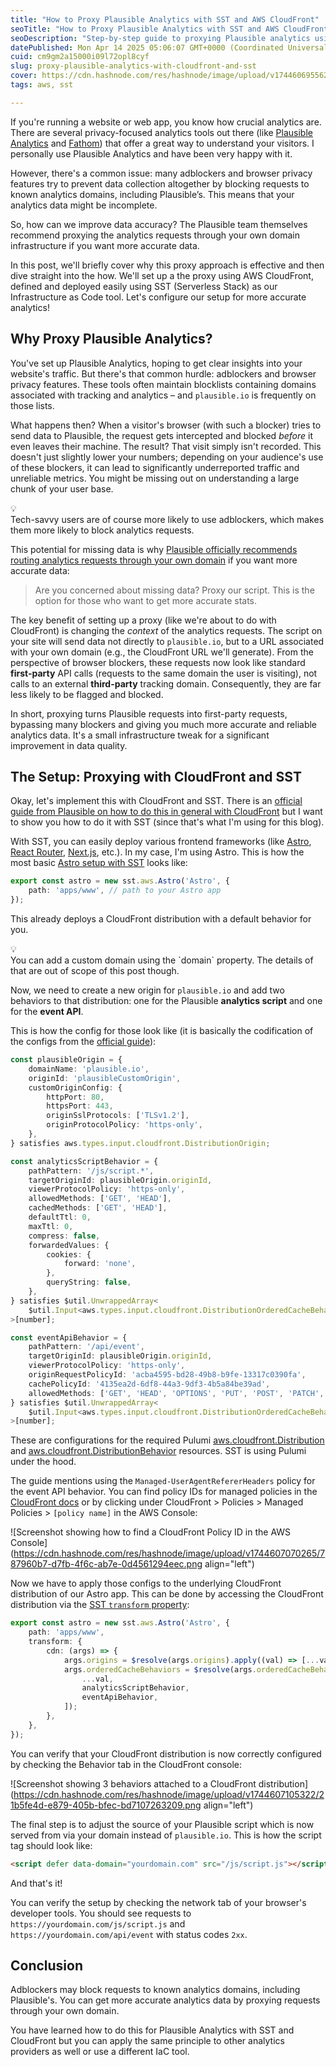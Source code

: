 ```yaml
---
title: "How to Proxy Plausible Analytics with SST and AWS CloudFront"
seoTitle: "How to Proxy Plausible Analytics with SST and AWS CloudFront"
seoDescription: "Step-by-step guide to proxying Plausible analytics using SST and AWS CloudFront. Improve data accuracy by avoiding adblocker interference."
datePublished: Mon Apr 14 2025 05:06:07 GMT+0000 (Coordinated Universal Time)
cuid: cm9gm2a15000i09l72opl8cyf
slug: proxy-plausible-analytics-with-cloudfront-and-sst
cover: https://cdn.hashnode.com/res/hashnode/image/upload/v1744606955622/ada4fb62-9d3b-4f62-9825-2ba2ffa8b8f9.png
tags: aws, sst

---
```


If you're running a website or web app, you know how crucial analytics are. There are several privacy-focused analytics tools out there (like [Plausible Analytics](https://plausible.io/) and [Fathom](https://usefathom.com/)) that offer a great way to understand your visitors. I personally use Plausible Analytics and have been very happy with it.

However, there's a common issue: many adblockers and browser privacy features try to prevent data collection altogether by blocking requests to known analytics domains, including Plausible’s. This means that your analytics data might be incomplete.

So, how can we improve data accuracy? The Plausible team themselves recommend proxying the analytics requests through your own domain infrastructure if you want more accurate data.

In this post, we'll briefly cover why this proxy approach is effective and then dive straight into the how. We'll set up a the proxy using AWS CloudFront, defined and deployed easily using SST (Serverless Stack) as our Infrastructure as Code tool. Let's configure our setup for more accurate analytics!

## Why Proxy Plausible Analytics?

You've set up Plausible Analytics, hoping to get clear insights into your website's traffic. But there's that common hurdle: adblockers and browser privacy features. These tools often maintain blocklists containing domains associated with tracking and analytics – and `plausible.io` is frequently on those lists.

What happens then? When a visitor's browser (with such a blocker) tries to send data to Plausible, the request gets intercepted and blocked *before* it even leaves their machine. The result? That visit simply isn't recorded. This doesn't just slightly lower your numbers; depending on your audience's use of these blockers, it can lead to significantly underreported traffic and unreliable metrics. You might be missing out on understanding a large chunk of your user base.

<div data-node-type="callout">
<div data-node-type="callout-emoji">💡</div>
<div data-node-type="callout-text">Tech-savvy users are of course more likely to use adblockers, which makes them more likely to block analytics requests.</div>
</div>

This potential for missing data is why [Plausible officially recommends routing analytics requests through your own domain](https://plausible.io/docs/proxy/introduction#are-you-concerned-about-missing-data) if you want more accurate data:

> Are you concerned about missing data? Proxy our script. This is the option for those who want to get more accurate stats.

The key benefit of setting up a proxy (like we're about to do with CloudFront) is changing the *context* of the analytics requests. The script on your site will send data not directly to `plausible.io`, but to a URL associated with your own domain (e.g., the CloudFront URL we'll generate). From the perspective of browser blockers, these requests now look like standard **first-party** API calls (requests to the same domain the user is visiting), not calls to an external **third-party** tracking domain. Consequently, they are far less likely to be flagged and blocked.

In short, proxying turns Plausible requests into first-party requests, bypassing many blockers and giving you much more accurate and reliable analytics data. It's a small infrastructure tweak for a significant improvement in data quality.

## The Setup: Proxying with CloudFront and SST

Okay, let's implement this with CloudFront and SST. There is an [official guide from Plausible on how to do this in general with CloudFront](https://plausible.io/docs/proxy/guides/cloudfront) but I want to show you how to do it with SST (since that's what I'm using for this blog).

With SST, you can easily deploy various frontend frameworks (like [Astro](https://astro.build/), [React Router](https://reactrouter.com/), [Next.js](https://nextjs.org/), etc.). In my case, I'm using Astro. This is how the most basic [Astro setup with SST](https://sst.dev/docs/component/aws/astro) looks like:

```ts
export const astro = new sst.aws.Astro('Astro', {
	path: 'apps/www', // path to your Astro app
});
```

This already deploys a CloudFront distribution with a default behavior for you.

<div data-node-type="callout">
<div data-node-type="callout-emoji">💡</div>
<div data-node-type="callout-text">You can add a custom domain using the `domain` property. The details of that are out of scope of this post though.</div>
</div>

Now, we need to create a new origin for `plausible.io` and add two behaviors to that distribution: one for the Plausible **analytics script** and one for the **event API**.

This is how the config for those look like (it is basically the codification of the configs from the [official guide](https://plausible.io/docs/proxy/guides/cloudfront)):

```ts
const plausibleOrigin = {
	domainName: 'plausible.io',
	originId: 'plausibleCustomOrigin',
	customOriginConfig: {
		httpPort: 80,
		httpsPort: 443,
		originSslProtocols: ['TLSv1.2'],
		originProtocolPolicy: 'https-only',
	},
} satisfies aws.types.input.cloudfront.DistributionOrigin;

const analyticsScriptBehavior = {
	pathPattern: '/js/script.*',
	targetOriginId: plausibleOrigin.originId,
	viewerProtocolPolicy: 'https-only',
	allowedMethods: ['GET', 'HEAD'],
	cachedMethods: ['GET', 'HEAD'],
	defaultTtl: 0,
	maxTtl: 0,
	compress: false,
	forwardedValues: {
		cookies: {
			forward: 'none',
		},
		queryString: false,
	},
} satisfies $util.UnwrappedArray<
	$util.Input<aws.types.input.cloudfront.DistributionOrderedCacheBehavior>
>[number];

const eventApiBehavior = {
	pathPattern: '/api/event',
	targetOriginId: plausibleOrigin.originId,
	viewerProtocolPolicy: 'https-only',
	originRequestPolicyId: 'acba4595-bd28-49b8-b9fe-13317c0390fa',
	cachePolicyId: '4135ea2d-6df8-44a3-9df3-4b5a84be39ad',
	allowedMethods: ['GET', 'HEAD', 'OPTIONS', 'PUT', 'POST', 'PATCH', 'DELETE'],
} satisfies $util.UnwrappedArray<
	$util.Input<aws.types.input.cloudfront.DistributionOrderedCacheBehavior>
>[number];
```

These are configurations for the required Pulumi [aws.cloudfront.Distribution](https://www.pulumi.com/registry/packages/aws/api-docs/cloudfront/distribution/#aws-cloudfront-distribution) and [aws.cloudfront.DistributionBehavior](https://www.pulumi.com/registry/packages/aws/api-docs/cloudfront/distribution/#distributionorderedcachebehavior) resources. SST is using Pulumi under the hood.

The guide mentions using the `Managed-UserAgentRefererHeaders` policy for the event API behavior. You can find policy IDs for managed policies in the [CloudFront docs](https://docs.aws.amazon.com/AmazonCloudFront/latest/DeveloperGuide/using-managed-cache-policies.html#managed-cache-policy-caching-disabled) or by clicking under CloudFront &gt; Policies &gt; Managed Policies &gt; `[policy name]` in the AWS Console:

![Screenshot showing how to find a CloudFront Policy ID in the AWS Console](https://cdn.hashnode.com/res/hashnode/image/upload/v1744607070265/787960b7-d7fb-4f6c-ab7e-0d4561294eec.png align="left")

Now we have to apply those configs to the underlying CloudFront distribution of our Astro app. This can be done by accessing the CloudFront distribution via the [SST `transform` property](https://sst.dev/docs/components/#transform):

```ts
export const astro = new sst.aws.Astro('Astro', {
	path: 'apps/www',
	transform: {
		cdn: (args) => {
			args.origins = $resolve(args.origins).apply((val) => [...val, plausibleOrigin]);
			args.orderedCacheBehaviors = $resolve(args.orderedCacheBehaviors || []).apply((val) => [
				...val,
				analyticsScriptBehavior,
				eventApiBehavior,
			]);
		},
	},
});
```

You can verify that your CloudFront distribution is now correctly configured by checking the Behavior tab in the CloudFront console:

![Screenshot showing 3 behaviors attached to a CloudFront distribution](https://cdn.hashnode.com/res/hashnode/image/upload/v1744607105322/21b5fe4d-e879-405b-bfec-bd7107263209.png align="left")

The final step is to adjust the source of your Plausible script which is now served from via your domain instead of `plausible.io`. This is how the script tag should look like:

```html
<script defer data-domain="yourdomain.com" src="/js/script.js"></script>
```

And that's it!

You can verify the setup by checking the network tab of your browser's developer tools. You should see requests to `https://yourdomain.com/js/script.js` and `https://yourdomain.com/api/event` with status codes `2xx`.

## Conclusion

Adblockers may block requests to known analytics domains, including Plausible's. You can get more accurate analytics data by proxying requests through your own domain.

You have learned how to do this for Plausible Analytics with SST and CloudFront but you can apply the same principle to other analytics providers as well or use a different IaC tool.